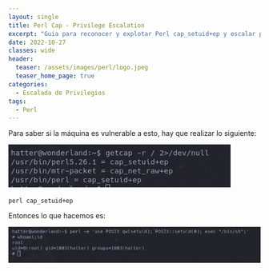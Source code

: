 ```yaml
---
layout: single
title: Perl Cap - Privilege Escalation
excerpt: "Guia para reconocer y explotar Perl cap_setuid+ep y escalar privilegios"
date: 2022-10-27
classes: wide
header:
  teaser: /assets/images/perl/logo.jpeg
  teaser_home_page: true
categories:
  - Escalada de Privilegios
tags:
  - Perl
---
```


Para saber si la máquina es vulnerable a esto, hay que realizar lo siguiente:

![](/assets/images/perl/perl1.png)

``perl cap_setuid+ep``

Entonces lo que hacemos es:

![](/assets/images/perl/perl2.png)

